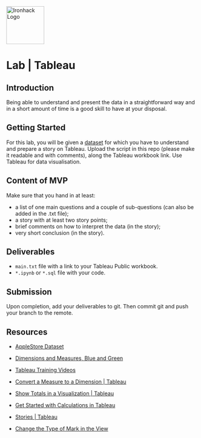 <img src="https://bit.ly/2VnXWr2" alt="Ironhack Logo" width="100"/>

# Lab | Tableau

## Introduction

 Being able to understand and present the data in a straightforward way and in a short amount of time is a good skill to have at your disposal.

## Getting Started

For this lab, you will be given a [dataset](https://www.kaggle.com/ramamet4/app-store-apple-data-set-10k-apps#AppleStore.csv) for which you have to understand and prepare a story on Tableau. Upload the script in this repo (please make it readable and with comments), along the Tableau workbook link. Use Tableau for data visualisation.

## Content of MVP

Make sure that you hand in at least:

- a list of one main questions and a couple of sub-questions (can also be added in the .txt file);
- a story with at least two story points;
- brief comments on how to interpret the data (in the story);
- very short conclusion (in the story).

## Deliverables

- `main.txt` file with a link to your Tableau Public workbook.
- `*.ipynb` or `*.sql` file with your code.

## Submission

Upon completion, add your deliverables to git. Then commit git and push your branch to the remote.

## Resources

- [AppleStore Dataset](https://www.kaggle.com/ramamet4/app-store-apple-data-set-10k-apps#AppleStore.csv)

- [Dimensions and Measures, Blue and Green](https://onlinehelp.tableau.com/current/pro/desktop/en-us/datafields_typesandroles.htm)

- [Tableau Training Videos](https://www.tableau.com/learn/training)

- [Convert a Measure to a Dimension | Tableau](https://onlinehelp.tableau.com/current/pro/desktop/en-us/datafields_typesandroles_convertdimtomeas.htm)

- [Show Totals in a Visualization | Tableau](https://onlinehelp.tableau.com/current/pro/desktop/en-us/calculations_totals_grandtotal_turnon.htm)

- [Get Started with Calculations in Tableau](https://onlinehelp.tableau.com/current/pro/desktop/en-us/calculations_calculatedfields_create.htm)

- [Stories | Tableau](https://onlinehelp.tableau.com/current/pro/desktop/en-us/stories.htm)

- [Change the Type of Mark in the View](https://onlinehelp.tableau.com/current/pro/desktop/en-us/viewparts_marks_marktypes.htm)
